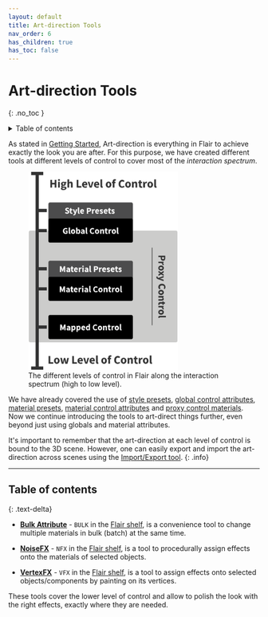 ```yaml
---
layout: default
title: Art-direction Tools
nav_order: 6
has_children: true
has_toc: false
---
```


# Art-direction Tools
{: .no_toc }

<details close markdown="block">
  <summary>
    Table of contents
  </summary>
  {: .text-delta }
1. TOC
{:toc}
</details>

As stated in [Getting Started](/flair/getting-started/), Art-direction is everything in Flair to achieve exactly the look you are after. For this purpose, we have created different tools at different levels of control to cover most of the _interaction spectrum_.

<figure>
	<img src="/media/getting-started/levels-of-control.svg" alt="Levels of Control" style="max-width:300px;">
	<figcaption>The different levels of control in Flair along the interaction spectrum (high to low level).</figcaption>
</figure>

We have already covered the use of [style presets](/flair/styles/presets/), [global control attributes](/flair/getting-started/globals/), [material presets](/flair/materials/presets/), [material control attributes](/flair/materials/flair-shader/) and [proxy control materials](/flair/materials/proxy-material/). Now we continue introducing the tools to art-direct things further, even beyond just using globals and material attributes.

It's important to remember that the art-direction at each level of control is bound to the 3D scene. However, one can easily export and import the art-direction across scenes using the [Import/Export tool](/flair/styles/import-export/).
{: .info}

---

## Table of contents
{: .text-delta}

* [**Bulk Attribute**](bulkattr) - `BULK` in the [Flair shelf](/flair/getting-started/flair-shelf/), is a convenience tool to change multiple materials in bulk (batch) at the same time.

* [**NoiseFX**](noisefx) - `NFX` in the [Flair shelf](/flair/getting-started/flair-shelf/), is a tool to procedurally assign effects onto the materials of selected objects.

* [**VertexFX**](vertexfx) - `VFX` in the [Flair shelf](/flair/getting-started/flair-shelf/), is a tool to assign effects onto selected objects/components by painting on its vertices.

These tools cover the lower level of control and allow to polish the look with the right effects, exactly where they are needed.